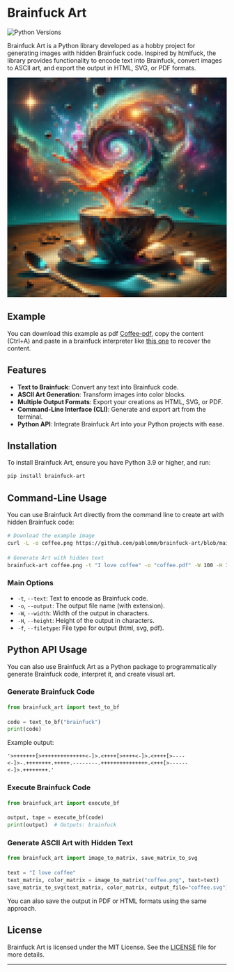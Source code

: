 # Brainfuck Art

![Python Versions](https://img.shields.io/badge/python-3.9%20|%203.10%20|%203.11%20|%203.12-blue)


Brainfuck Art is a Python library developed as a hobby project for generating images with hidden Brainfuck code. Inspired by htmlfuck, the library provides functionality to encode text into Brainfuck, convert images to ASCII art, and export the output in HTML, SVG, or PDF formats.

[![Coffee](./docs/assets/coffee.svg)](https://raw.githubusercontent.com/pablomm/brainfuck-art/main/docs/assets/coffee.svg)

## Example


You can download this example as pdf [Coffee-pdf](./docs/assets/coffee.pdf?raw=True), copy the content (Ctrl+A) and paste in a brainfuck interpreter like [this one](https://copy.sh/brainfuck/) to recover the content.


## Features

- **Text to Brainfuck**: Convert any text into Brainfuck code.
- **ASCII Art Generation**: Transform images into color blocks.
- **Multiple Output Formats**: Export your creations as HTML, SVG, or PDF.
- **Command-Line Interface (CLI)**: Generate and export art from the terminal.
- **Python API**: Integrate Brainfuck Art into your Python projects with ease.

## Installation

To install Brainfuck Art, ensure you have Python 3.9 or higher, and run:

```bash
pip install brainfuck-art
```

## Command-Line Usage

You can use Brainfuck Art directly from the command line to create art with hidden Brainfuck code:

```bash
# Download the example image
curl -L -o coffee.png https://github.com/pablomm/brainfuck-art/blob/main/docs/assets/coffee.png\?raw\=true

# Generate Art with hidden text
brainfuck-art coffee.png -t "I love coffee" -o "coffee.pdf" -W 100 -H 100
```

### Main Options

- `-t`, `--text`: Text to encode as Brainfuck code.
- `-o`, `--output`: The output file name (with extension).
- `-W`, `--width`: Width of the output in characters.
- `-H`, `--height`: Height of the output in characters.
- `-f`, `--filetype`: File type for output (html, svg, pdf).

## Python API Usage

You can also use Brainfuck Art as a Python package to programmatically generate Brainfuck code, interpret it, and create visual art.

### Generate Brainfuck Code

```python
from brainfuck_art import text_to_bf

code = text_to_bf("brainfuck")
print(code)
```

Example output:

```
'>+++++++[>++++++++++++++<-]>.<++++[>++++<-]>.<++++[>----<-]>-.++++++++.+++++.--------.+++++++++++++++.<+++[>------<-]>.++++++++.'
```

### Execute Brainfuck Code


```python
from brainfuck_art import execute_bf

output, tape = execute_bf(code)
print(output)  # Outputs: brainfuck
```

### Generate ASCII Art with Hidden Text

```python
from brainfuck_art import image_to_matrix, save_matrix_to_svg

text = "I love coffee"
text_matrix, color_matrix = image_to_matrix("coffee.png", text=text)
save_matrix_to_svg(text_matrix, color_matrix, output_file="coffee.svg")
```

You can also save the output in PDF or HTML formats using the same approach.



## License

Brainfuck Art is licensed under the MIT License. See the [LICENSE](LICENSE) file for more details.

---